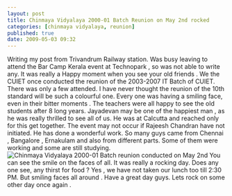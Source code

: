 ```yaml
---
layout: post
title: Chinmaya Vidyalaya 2000-01 Batch Reunion on May 2nd rocked
categories: [chinmaya vidyalaya, reunion]
published: true
date: 2009-05-03 09:32
---
```

Writing my post from Trivandrum Railway station. Was busy leaving to attend the Bar Camp Kerala event at Technopark , so was not able to write any. It was really a Happy moment when you see your old friends . We the CUIET once conducted the reunion of the 2003-2007 IT Batch of CUIET. There was only a few attended. I have never thought the reunion of the 10th standard will be such a colourful one.  Every one was having a smiling face, even in their bitter moments . The teachers were all happy to see the old students after 8 long years. Jayadevan may be one of the happiest man , as he was really thrilled to see all of us. He was at Calcutta and reached only for this get together. The event may not occur if Rajeesh Chandran have not initiated. He has done a wonderful work. So many guys came from Chennai , Bangalore , Ernakulam and also from different parts. Some of them were working and some are still studying.     ![Chinmaya Vidyalaya 2000-01 Batch reunion conducted on May 2nd](http://farm4.static.flickr.com/3565/3495904062_8fc667ed42.jpg?v=0 "Chinmaya Vidyalaya 2000-01 Batch reunion conducted on May 2nd") You can see the smile on the faces of all. It was really a rocking day. Does any one see, any thirst for food ? Yes , we have not taken our lunch too till 2:30 PM. But smiling faces all around . Have a great day guys. Lets rock on some other day once again .     
